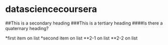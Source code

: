 datasciencecoursera
===================
##This is a secondary heading
###This is a tertiary heading
####Is there a quaternary heading?

*first item on list
*second item on list
**2-1 on list
**2-2 on list
